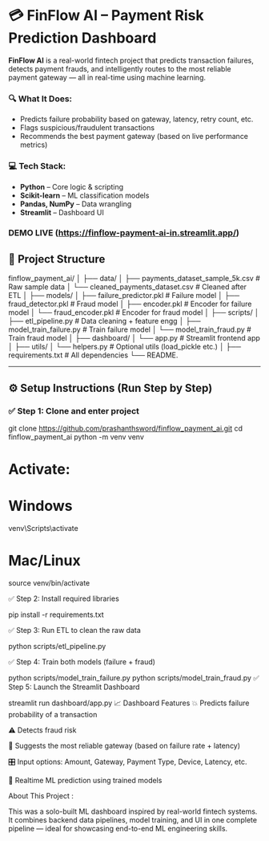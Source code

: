 # 💳 FinFlow AI – Payment Risk Prediction Dashboard

**FinFlow AI** is a real-world fintech project that predicts transaction failures, detects payment frauds, and intelligently routes to the most reliable payment gateway — all in real-time using machine learning.

### 🔍 What It Does:
- Predicts failure probability based on gateway, latency, retry count, etc.
- Flags suspicious/fraudulent transactions
- Recommends the best payment gateway (based on live performance metrics)

### 💻 Tech Stack:
- **Python** – Core logic & scripting
- **Scikit-learn** – ML classification models
- **Pandas, NumPy** – Data wrangling
- **Streamlit** – Dashboard UI

### DEMO LIVE (https://finflow-payment-ai-in.streamlit.app/)


## 🔧 Project Structure
finflow_payment_ai/
│
├── data/
│ ├── payments_dataset_sample_5k.csv # Raw sample data
│ └── cleaned_payments_dataset.csv # Cleaned after ETL
│
├── models/
│ ├── failure_predictor.pkl # Failure model
│ ├── fraud_detector.pkl # Fraud model
│ ├── encoder.pkl # Encoder for failure model
│ └── fraud_encoder.pkl # Encoder for fraud model
│
├── scripts/
│ ├── etl_pipeline.py # Data cleaning + feature engg
│ ├── model_train_failure.py # Train failure model
│ └── model_train_fraud.py # Train fraud model
│
├── dashboard/
│ └── app.py # Streamlit frontend app
│
├── utils/
│ └── helpers.py # Optional utils (load_pickle etc.)
│
├── requirements.txt # All dependencies
└── README.


---

## ⚙️ Setup Instructions (Run Step by Step)

### ✅ Step 1: Clone and enter project

git clone https://github.com/prashanthsword/finflow_payment_ai.git
cd finflow_payment_ai
python -m venv venv
# Activate:
# Windows
venv\Scripts\activate
# Mac/Linux
source venv/bin/activate

✅ Step 2: Install required libraries

pip install -r requirements.txt

✅ Step 3: Run ETL to clean the raw data

python scripts/etl_pipeline.py


✅ Step 4: Train both models (failure + fraud)

python scripts/model_train_failure.py
python scripts/model_train_fraud.py
✅ Step 5: Launch the Streamlit Dashboard

streamlit run dashboard/app.py
📈 Dashboard Features
💥 Predicts failure probability of a transaction

⚠️ Detects fraud risk

📌 Suggests the most reliable gateway (based on failure rate + latency)

🎛️ Input options: Amount, Gateway, Payment Type, Device, Latency, etc.

🧠 Realtime ML prediction using trained models

 About This Project : 
 
This was a solo-built ML dashboard inspired by real-world fintech systems. It combines backend data pipelines, model training, and UI in one complete pipeline — ideal for showcasing end-to-end ML engineering skills.



